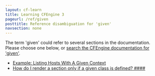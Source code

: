 ```yaml
---
layout: cf-learn
title: Learning CFEngine 3
pageurl: /ref/given
posttitle: Reference disambiguation for 'given'
navsection: none
---
```


The term 'given' could refer to several sections in the documentation. Please choose one below, or
[search the CFEngine documentation for 'given'](http://cfengine.com/docs/latest/search.html?q=given).

- [Example: Listing Hosts With A Given Context](http://cfengine.com/docs/latest/examples-enterprise-api-examples-browsing-host-information.html#example-listing-hosts-with-a-given-context)
- [How do I render a section only if a given class is defined? \#\#\#\#](http://cfengine.com/docs/latest/guide-faq.html#how-do-i-render-a-section-only-if-a-given-class-is-defined?-####)
